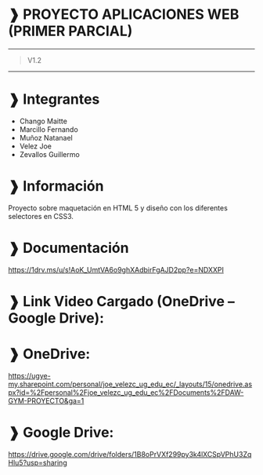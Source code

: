 # ❱ PROYECTO APLICACIONES WEB (PRIMER PARCIAL)

---

> V1.2

---

# ❱ Integrantes

- Chango Maitte
- Marcillo Fernando
- Muñoz Natanael
- Velez Joe
- Zevallos Guillermo

# ❱ Información

Proyecto sobre maquetación en HTML 5 y diseño con los diferentes selectores en CSS3.

# ❱ Documentación

https://1drv.ms/u/s!AoK_UmtVA6o9ghXAdbirFgAJD2pp?e=NDXXPI


# ❱ Link Video Cargado (OneDrive – Google Drive): 

# ❱ OneDrive: 

https://ugye-my.sharepoint.com/personal/joe_velezc_ug_edu_ec/_layouts/15/onedrive.aspx?id=%2Fpersonal%2Fjoe_velezc_ug_edu_ec%2FDocuments%2FDAW-GYM-PROYECTO&ga=1

# ❱ Google Drive: 

https://drive.google.com/drive/folders/1B8oPrVXf299py3k4lXCSpVPhU3ZqHlu5?usp=sharing 

